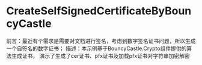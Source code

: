 # CreateSelfSignedCertificateByBouncyCastle
前言：最近有个需求是需要对文档进行签名，考虑到数字签名证书问题，所以生成一个自签名的数字证书；                 描述：本示例基于BouncyCastle.Crypto组件提供的算法生成证书，                         演示了生成了cer证书、pfx证书及加载pfx证书对字符串加密解密
